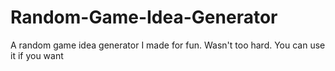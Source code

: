 # Random-Game-Idea-Generator
A random game idea generator I made for fun. Wasn't too hard.
You can use it if you want
